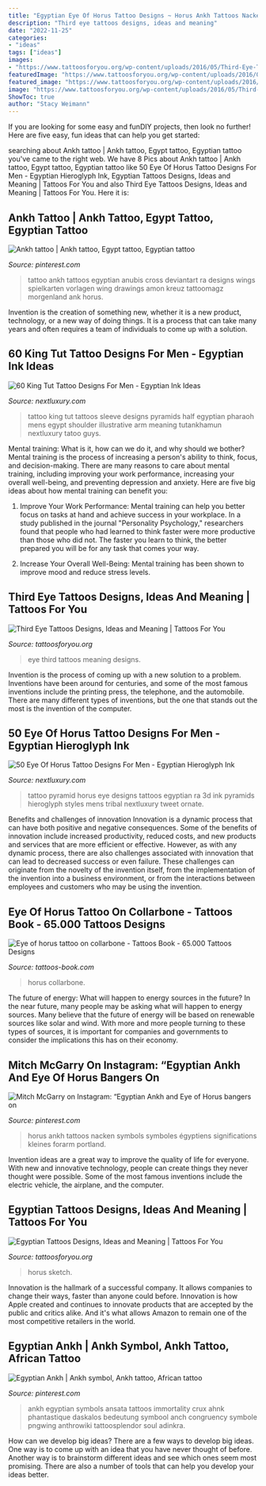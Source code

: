 ```yaml
---
title: "Egyptian Eye Of Horus Tattoo Designs ~ Horus Ankh Tattoos Nacken Symbols Symboles égyptiens Significations Kleines Forarm Portland"
description: "Third eye tattoos designs, ideas and meaning"
date: "2022-11-25"
categories:
- "ideas"
tags: ["ideas"]
images:
- "https://www.tattoosforyou.org/wp-content/uploads/2016/05/Third-Eye-Tattoos.jpg"
featuredImage: "https://www.tattoosforyou.org/wp-content/uploads/2016/05/Third-Eye-Tattoos.jpg"
featured_image: "https://www.tattoosforyou.org/wp-content/uploads/2016/05/Third-Eye-Tattoos.jpg"
image: "https://www.tattoosforyou.org/wp-content/uploads/2016/05/Third-Eye-Tattoos.jpg"
ShowToc: true
author: "Stacy Weimann"
---
```



If you are looking for some easy and funDIY projects, then look no further! Here are five easy, fun ideas that can help you get started: 

	

		
searching about Ankh tattoo | Ankh tattoo, Egypt tattoo, Egyptian tattoo you've came to the right web. We have 8 Pics about Ankh tattoo | Ankh tattoo, Egypt tattoo, Egyptian tattoo like 50 Eye Of Horus Tattoo Designs For Men - Egyptian Hieroglyph Ink, Egyptian Tattoos Designs, Ideas and Meaning | Tattoos For You and also Third Eye Tattoos Designs, Ideas and Meaning | Tattoos For You. Here it is:
		
    
## Ankh Tattoo | Ankh Tattoo, Egypt Tattoo, Egyptian Tattoo

<img loading=lazy src="https://i.pinimg.com/736x/9e/4a/c4/9e4ac4134589493e2f5f269e8e3eb815--anubis-tattoo-ankh-tattoo.jpg" onerror="this.onerror=null;this.src='https://tse3.mm.bing.net/th?id=OIP.wspIW9jMmYgWdXR0dlBPIgHaJ5&amp;pid=15.1';" alt="Ankh tattoo | Ankh tattoo, Egypt tattoo, Egyptian tattoo">

_Source: pinterest.com_

>tattoo ankh tattoos egyptian anubis cross deviantart ra designs wings spielkarten vorlagen wing drawings amon kreuz tattoomagz morgenland ank horus. 

	

Invention is the creation of something new, whether it is a new product, technology, or a new way of doing things. It is a process that can take many years and often requires a team of individuals to come up with a solution.

    
## 60 King Tut Tattoo Designs For Men - Egyptian Ink Ideas

<img loading=lazy src="http://nextluxury.com/wp-content/uploads/king-tut-with-the-great-pyramids-mens-half-sleeve-tattoos.jpg" onerror="this.onerror=null;this.src='https://tse3.mm.bing.net/th?id=OIP.BQUV_29BxO9ql2CJ-uSWlAHaHa&amp;pid=15.1';" alt="60 King Tut Tattoo Designs For Men - Egyptian Ink Ideas">

_Source: nextluxury.com_

>tattoo king tut tattoos sleeve designs pyramids half egyptian pharaoh mens egypt shoulder illustrative arm meaning tutankhamun nextluxury tatoo guys. 

	

Mental training: What is it, how can we do it, and why should we bother?
Mental training is the process of increasing a person's ability to think, focus, and decision-making. There are many reasons to care about mental training, including improving your work performance, increasing your overall well-being, and preventing depression and anxiety. Here are five big ideas about how mental training can benefit you:
1. Improve Your Work Performance: Mental training can help you better focus on tasks at hand and achieve success in your workplace. In a study published in the journal "Personality Psychology," researchers found that people who had learned to think faster were more productive than those who did not. The faster you learn to think, the better prepared you will be for any task that comes your way.

2. Increase Your Overall Well-Being: Mental training has been shown to improve mood and reduce stress levels.

    
## Third Eye Tattoos Designs, Ideas And Meaning | Tattoos For You

<img loading=lazy src="https://www.tattoosforyou.org/wp-content/uploads/2016/05/Third-Eye-Tattoos.jpg" onerror="this.onerror=null;this.src='https://tse3.mm.bing.net/th?id=OIP.KAvYWuNRHhcisgKHCTakFgHaKg&amp;pid=15.1';" alt="Third Eye Tattoos Designs, Ideas and Meaning | Tattoos For You">

_Source: tattoosforyou.org_

>eye third tattoos meaning designs. 

	

Invention is the process of coming up with a new solution to a problem. Inventions have been around for centuries, and some of the most famous inventions include the printing press, the telephone, and the automobile. There are many different types of inventions, but the one that stands out the most is the invention of the computer.

    
## 50 Eye Of Horus Tattoo Designs For Men - Egyptian Hieroglyph Ink

<img loading=lazy src="http://nextluxury.com/wp-content/uploads/pyramid-eye-of-horus-mens-3d-leg-tattoos.jpg" onerror="this.onerror=null;this.src='https://tse2.mm.bing.net/th?id=OIP.77rozDGCe2et_pa39GDsqQHaHa&amp;pid=15.1';" alt="50 Eye Of Horus Tattoo Designs For Men - Egyptian Hieroglyph Ink">

_Source: nextluxury.com_

>tattoo pyramid horus eye designs tattoos egyptian ra 3d ink pyramids hieroglyph styles mens tribal nextluxury tweet ornate. 

	

Benefits and challenges of innovation
Innovation is a dynamic process that can have both positive and negative consequences. Some of the benefits of innovation include increased productivity, reduced costs, and new products and services that are more efficient or effective. However, as with any dynamic process, there are also challenges associated with innovation that can lead to decreased success or even failure. These challenges can originate from the novelty of the invention itself, from the implementation of the invention into a business environment, or from the interactions between employees and customers who may be using the invention.

    
## Eye Of Horus Tattoo On Collarbone - Tattoos Book - 65.000 Tattoos Designs

<img loading=lazy src="https://tattoos-book.com/wp-content/uploads/2016/02/eye-of-horus-tattoo-on-collarbone.jpg" onerror="this.onerror=null;this.src='https://tse2.mm.bing.net/th?id=OIP.3cAvY8EVJa3qnhCKdzMHyAHaJ5&amp;pid=15.1';" alt="Eye of horus tattoo on collarbone - Tattoos Book - 65.000 Tattoos Designs">

_Source: tattoos-book.com_

>horus collarbone. 

	

The future of energy: What will happen to energy sources in the future?
In the near future, many people may be asking what will happen to energy sources. Many believe that the future of energy will be based on renewable sources like solar and wind. With more and more people turning to these types of sources, it is important for companies and governments to consider the implications this has on their economy.

    
## Mitch McGarry On Instagram: “Egyptian Ankh And Eye Of Horus Bangers On

<img loading=lazy src="https://i.pinimg.com/736x/40/81/a1/4081a154e5fafea5ea972e239fa98f14.jpg" onerror="this.onerror=null;this.src='https://tse1.mm.bing.net/th?id=OIP.COLG4DXenyJbwrxCv1cdDwHaJQ&amp;pid=15.1';" alt="Mitch McGarry on Instagram: “Egyptian Ankh and Eye of Horus bangers on">

_Source: pinterest.com_

>horus ankh tattoos nacken symbols symboles égyptiens significations kleines forarm portland. 

	

Invention ideas are a great way to improve the quality of life for everyone. With new and innovative technology, people can create things they never thought were possible. Some of the most famous inventions include the electric vehicle, the airplane, and the computer.

    
## Egyptian Tattoos Designs, Ideas And Meaning | Tattoos For You

<img loading=lazy src="https://www.tattoosforyou.org/wp-content/uploads/2013/11/Egyptian-Tattoo-Drawings.jpg" onerror="this.onerror=null;this.src='https://tse2.mm.bing.net/th?id=OIP.9h1NXoKL0dcuGZiWLn2SMQHaLU&amp;pid=15.1';" alt="Egyptian Tattoos Designs, Ideas and Meaning | Tattoos For You">

_Source: tattoosforyou.org_

>horus sketch. 

	

Innovation is the hallmark of a successful company. It allows companies to change their ways, faster than anyone could before. Innovation is how Apple created and continues to innovate products that are accepted by the public and critics alike. And it's what allows Amazon to remain one of the most competitive retailers in the world.

    
## Egyptian Ankh | Ankh Symbol, Ankh Tattoo, African Tattoo

<img loading=lazy src="https://i.pinimg.com/736x/e0/55/b7/e055b79d48d429ca093f6a910cfcec49.jpg" onerror="this.onerror=null;this.src='https://tse2.mm.bing.net/th?id=OIP.dzz8ZVnMLfry4WRVIvZapQHaNX&amp;pid=15.1';" alt="Egyptian Ankh | Ankh symbol, Ankh tattoo, African tattoo">

_Source: pinterest.com_

>ankh egyptian symbols ansata tattoos immortality crux ahnk phantastique daskalos bedeutung symbool anch congruency symbole pngwing anthrowiki tattoosplendor soul adinkra. 

	

How can we develop big ideas?
There are a few ways to develop big ideas. One way is to come up with an idea that you have never thought of before. Another way is to brainstorm different ideas and see which ones seem most promising. There are also a number of tools that can help you develop your ideas better.

